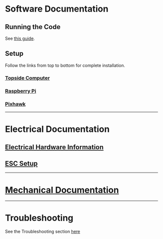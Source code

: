 # Software Documentation
## Running the Code
See [this guide](https://github.com/chachmu/SwimmingSwarm/blob/master/Documentation/Software/VizierWifiController.md#running-the-code).

## Setup
Follow the links from top to bottom for complete installation.

### [Topside Computer](https://github.com/chachmu/SwimmingSwarm/blob/master/Documentation/Software/TopsideComputer.md)
### [Raspberry Pi](https://github.com/chachmu/SwimmingSwarm/blob/master/Documentation/Software/RaspberryPi.md)
### [Pixhawk](https://github.com/chachmu/SwimmingSwarm/blob/master/Documentation/Software/Pixhawk.md)
-----

# Electrical Documentation
## [Electrical Hardware Information](https://github.com/chachmu/SwimmingSwarm/blob/master/Documentation/Electrical/ElectricalHardware.md)
## [ESC Setup](https://github.com/chachmu/SwimmingSwarm/blob/master/Documentation/Electrical/ESCs.md)
-----

# [Mechanical Documentation](https://github.com/chachmu/SwimmingSwarm/blob/master/Documentation/Mechanical/Production.md)
-----

# Troubleshooting
See the Troubleshooting section [here](https://github.com/chachmu/SwimmingSwarm/blob/master/Documentation/Troubleshooting.md)
